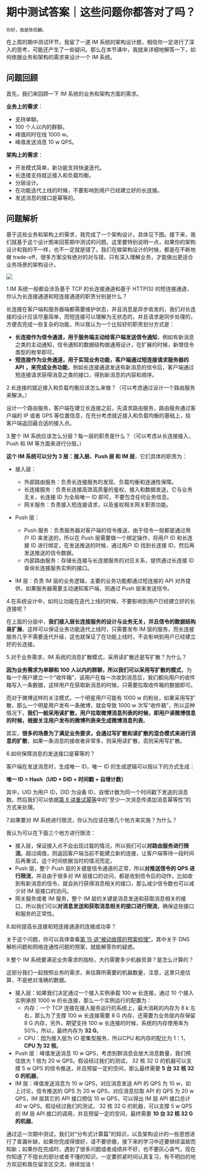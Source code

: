 # 期中测试答案｜这些问题你都答对了吗？

    你好，我是陈现麟。

在上周的期中测试环节，我留了一道 IM 系统的架构设计题，相信你一定进行了深入的思考，可能还产生了一些疑问。那么在本节课中，我就来详细地解答一下，如何依据业务和架构的需求来设计一个 IM 系统。

## 问题回顾

首先，我们来回顾一下 IM 系统的业务和架构方面的需求。

**业务上的需求**：

*   支持单聊。
*   100 个人以内的群聊。
*   峰值同时在线 1000 w。
*   峰值发送消息 10 w QPS。

**架构上的需求**：

*   开发模式简单，新功能支持快速迭代。
*   长连接支持就近接入和负载均衡。
*   分层设计。
*   在功能迭代上线的时候，不要影响到用户已经建立好的长连接。
*   发送消息的接口是幂等的。

## 问题解析

基于这些业务和架构上的需求，我完成了一个架构设计，具体见下图。接下来，我们就基于这个设计图来回答期中测试的问题。这里要特别说明一点，如果你的架构设计和我的不一样，也不一定就是错了。我们在做架构设计的时候，都是在不断地做 trade-off，很多方案没有绝对的对与错，只有深入理解业务，才能做出更适合业务场景的架构设计。

![](https://static001.geekbang.org/resource/image/08/25/08ffb179c06ca303d05447ff48449e25.jpg?wh=2284x1432)

1.IM 系统一般都会涉及基于 TCP 的长连接通道和基于 HTTP(S) 的短连接通道，你认为长连接通道和短连接通道的职责分别是什么？

长连接在客户端和服务器端都需要维护状态，并且消息是异步收发的，我们对长连接的设计应该尽量简单，而短连接可以理解为无状态的，并且请求是同步处理的，方便去完成一些复杂的功能，所以我认为一个比较好的职责划分方式是：

*   **长连接作为信令通道，用于服务端主动给客户端发送信令通知**，例如有新消息之类的主动通知，信令通知的数据结构做通用设计，在扩展的时候，新增信令类型的枚举即可。
*   **短连接作为业务通道，用于实现业务功能，客户端通过短连接请求服务器的 API** **，来完成业务功能**，例如长连接通道发送有新消息的信令后，客户端通过短连接请求获得消息之类的接口，得到新消息的内容和顺序。

2.长连接的就近接入和负载均衡应该怎么来做？（可以考虑通过设计一个路由服务来解决。）

设计一个路由服务，客户端在建立长连接之前，先请求路由服务，路由服务通过客户端的 IP 或者 GPS 等位置信息，在充分考虑就近接入和负载均衡的基础上，给客户端返回最合适的接入点。

3.整个 IM 系统应该怎么分层？每一层的职责是什么？（可以考虑从长连接接入、Push 和 IM 等方面来进行分层。）

**这个 IM 系统可以分为 3 层：接入层、Push 层 和 IM 层**，它们具体的职责为：

*   接入层：
    
    *   外部路由服务：负责长连接服务的发现、负载均衡和连通性保障。
    *   长连接服务：负责长连接高效高质量的鉴权、接入和数据发送，它与业务无关，长连接 ID 为全局唯一 ID 即可，不要包含任何业务信息。
    *   网关服务：负责接入短连接请求，以及鉴权相关网关职责功能。
*   Push 层：
    
    *   Push 服务：负责服务器对客户端的信令推送，由于信令一般都是通过用户 ID 来发送的，所以在 Push 层需要做一个绑定操作，将用户 ID 和长连接 ID 进行绑定，在发送推送的时候，通过用户 ID 找到长连接 ID，然后再发送推送的信令数据。
    *   内部路由服务：存储长连接与长连接服务的对应关系，提供通过长连接 ID 查询长连接服务实例的接口。
*   IM 层：负责 IM 层的业务逻辑，主要的业务功能都通过短连接的 API 对外提供，如果服务器需要主动通知客户端，则通过 Push 层来发送信令。
    

4.在系统设计中，如何让功能在迭代上线的时候，不要影响到用户已经建立好的长连接呢？

在上面的分层中，**我们接入层长连接服务的设计与业务无关，并且信令的数据结构易扩展**，这样可以保证业务功能迭代上线时，只需要发布 IM 层的服务，而长连接服务几乎不需要迭代升级，这也就保证了在功能上线时，不会影响到用户已经建立好的长连接。

5.对于业务需求，IM 系统的消息扩散模式，采用读扩散还是写扩散？为什么？

**因为业务需求为单聊和 100 人以内的群聊，所以我们可以采用写扩散的模式**，为每一个用户建立一个“收件箱”，该用户在每一次收到消息后，我们都向用户的收件箱写入一条数据，这样用户在获取新消息的时候，只需要拉取收件箱的数据即可。

而对于微博这样的关注模式，一个明星用户可能有 1000 w 的粉丝，如果采用写扩散，那么一个明星用户发布一条微博，就会导致 1000 w 次写“收件箱”，所以这种情况下，**我们一般采用读扩散，用户拉取微博消息列表的时候，即用户读微博信息的时候，根据关注用户发布的微博列表来生成微博消息列表**。

其实，**很多的场景为了满足业务要求，会通过写扩散和读扩散的混合模式来进行消息的扩散**，如果一条消息的接收者非常多，则采用读扩散，否则采用写扩散。

6.如何保障消息的发送接口是幂等的？

客户端在发送消息时，生成唯一 ID，唯一 ID 的生成逻辑可以按以下的方式生成：

**唯一 ID = Hash（UID + DID + 时间戳 + 自增计数）**

其中，UID 为用户 ID，DID 为设备 ID，自增计数为同一个时间戳下发送的消息数。然后我们可以依据[第 8 讲重试幂等](https://time.geekbang.org/column/article/485201)中的“至少一次消息传递加消息幂等性”的方式来处理。

7.如果要对 IM 系统进行限流，你认为应该在哪几个地方来实施？为什么？

我认为可以在下面三个地方进行限流：

*   接入层，保证接入点不会出现过载的情况，所以我们可以**对路由服务进行限流**。超过阈值，则返回客户端当前不能建立新的连接，让客户端等待一段时间后再重试，这个时间依据当时的情况而定。
*   Push 层，整个 Push 层的关键是信令通道的正常，所以**对推送信令的 QPS 进行限流**，并且由于很多对 IM 层接口的访问，都是收到信令后的动作，比如收到有新消息的信令，就会执行获得消息相关的接口，那么减少信令数也可以减少对 IM 层接口的访问。
*   网关服务或者 IM 服务，整个 IM 层的关键是消息发送和获取消息相关的接口，所以我们可以**对消息发送和获取消息相关的接口进行限流**，确保这些接口和服务的正常性。

8.如何提高长连接和短连接通道的连接成功率？

关于这个问题，你可以具体查看[第 15 讲“被动故障的预案梳理”](https://time.geekbang.org/column/article/490456)，其中关于 DNS 解析问题和网络连通性问题的预案，就能解答你的疑惑。

9.整个 IM 系统要满足业务需求的指标，大约需要多少机器资源？是怎么计算的？

这部分我们一起按照业务的需求，来估算所需要的机器数量，注意，这里只是估算，不是绝对准确的数据。

*   接入层：如果我们决定通过一个接入实例承载 100 w 长连接，通过 10 个接入实例承担 1000 w 的长连接，那么一个实例运行的配置为：
    *   内存：一个 TCP 连接在接入服务运行的系统上，最大消耗的内存为 8 k 左右，那么为了支撑 100 w 长连接需要 8 G 内存，还需要为业务层内存保留 8 G 内存，另外，期望支持 100 w 长连接的时候，系统的内存使用率为 50%，所以，最终内存为 **32 G**。
    *   CPU：因为接入层为 IO 密集型服务，所以CPU 和内存的配比为 1：1，**CPU 为 32 核**。
*   Push 层：峰值发送消息 10 w QPS，考虑到群消息会放大消息数量，我们预估放大 1 倍为 20 w QPS。假设经过我们的测试， 32 核 32 G 的机器可以支撑 5 w QPS 的信令推送，并且预留一定的空间，那么最终需要 **5 台 32 核 32 G 的机器**。
*   IM 层：峰值发送消息为 10 w QPS，对应消息发送 API 的 QPS 为 10 w，如上讨论，信令推送的 QPS 为 20 w QPS，对应消息拉取 API 的 QPS 为 20 w QPS，IM 层其它的 API 接口预估 10 w QPS，可以得出 IM 层 API 接口总计 40 w QPS。假设经过我们的测试， 32 核 32 G 的机器，可以支撑 5 w QPS 的 IM 层 API 接口的调用，并且预留一定的空间，最终需要 **10 台 32 核 32 G 的机器**。

通过这一次期中测试，我们对“分布式计算篇”的知识，以及架构设计的一些思想进行了查漏补缺，如果你完成得很好，请不要骄傲，接下来的学习中还要继续温故而知新；如果你在完成时，遇到了很多问题或者成绩并不好，也不要灰心丧气，现在你知道了不擅长的部分或者不懂的知识，一定要抓紧时间认真复习，有不明白的地方欢迎和我在留言区交流，继续加油！
    